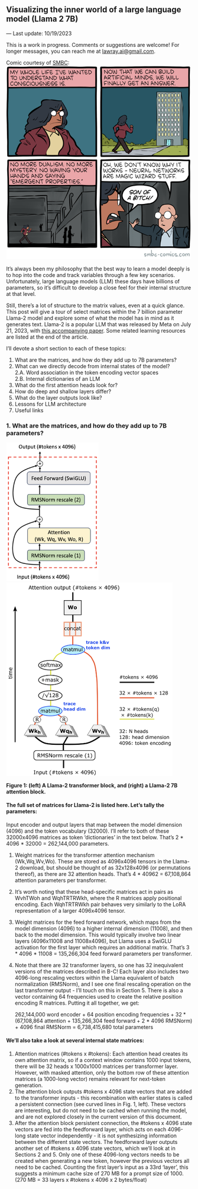 ## Visualizing the inner world of a large language model (Llama 2 7B)

— Last update: 10/19/2023

This is a work in progress.  Comments or suggestions are welcome!  For longer messages, you can reach me at lawray.ai@gmail.com.

Comic courtesy of <a href = "https://www.smbc-comics.com/comic/conscious-6" target = "_blank" rel = "noreferrer noopener">SMBC</a>:  
<img src="/docs/assets/img/SMBC_LLM_consciousness.png" target = "_blank" rel = "noreferrer noopener" alt = "SMBC Sept. 19 2023" width="500"/>

It’s always been my philosophy that the best way to learn a model deeply is to hop into the code and track
variables through a few key scenarios.  Unfortunately, large language models (LLM) these days have billions
of parameters, so it’s difficult to develop a close feel for their internal structure at that level.

Still, there’s a lot of structure to the matrix values, even at a quick glance.  This post will give a tour of
select matrices within the 7 billion parameter Llama-2 model and explore some of what the model has in mind as
it generates text.  Llama-2 is a popular LLM that was released by Meta on July 21, 2023, with [this accompanying paper](https://arxiv.org/abs/2307.09288).  Some related learning resources are listed at the end of the article.

I’ll devote a short section to each of these topics:
1. What are the matrices, and how do they add up to 7B parameters?
2. What can we directly decode from internal states of the model?  
    2.A. Word association in the token encoding vector spaces  
    2.B. Internal dictionaries of an LLM
3. What do the first attention heads look for?
4. How do deep and shallow layers differ?
5. What do the layer outputs look like?
6. Lessons for LLM architecture
7. Useful links

### 1. What are the matrices, and how do they add up to 7B parameters?

<img src="/docs/assets/img/Llama-transformer.png" target = "_blank" rel = "noreferrer noopener" alt = "SMBC Sept. 19 2023" width="250"/> &nbsp;&nbsp; <img src="/docs/assets/img/llama-attn-diagram.png" target = "_blank" rel = "noreferrer noopener" alt = "SMBC Sept. 19 2023" width="450"/>
    
**Figure 1: (left) A Llama-2 transformer block, and (right) a Llama-2 7B attention block.**

#### The full set of matrices for Llama-2 is listed here.  Let’s tally the parameters: 
Input encoder and output layers that map between the model dimension (4096) and the token vocabulary (32000).  I’ll refer to both of these 32000x4096 matrices as token ‘dictionaries’ in the text below.  That’s 2 * 4096 * 32000 = 262,144,000 parameters.
1. Weight matrices for the transformer attention mechanism (Wk,Wq,Wv,Wo).  These are stored as 4096x4096 tensors in the Llama-2 download, but should be thought of as 32x128x4096 (or permutations thereof), as there are 32 attention heads.  That’s 4 * 40962 = 67,108,864 attention parameters per transformer.
2. It’s worth noting that these head-specific matrices act in pairs as WvhTWoh and WqhTRTRWkh, where the R matrices apply positional encoding. Each WqhTRTRWkh pair behaves very similarly to the LoRA representation of a larger 4096x4096 tensor.
3. Weight matrices for the feed forward network, which maps from the model dimension (4096) to a higher internal dimension (11008), and then back to the model dimension.  This would typically involve two linear layers (4096x11008 and 11008x4096), but Llama uses a SwiGLU activation for the first layer which requires an additional matrix.  That’s 3 * 4096 * 11008 = 135,266,304 feed forward parameters per transformer.
4. Note that there are 32 transformer layers, so one has 32 inequivalent versions of the matrices described in B-C!  Each layer also includes two 4096-long rescaling vectors within the Llama equivalent of batch normalization (RMSNorm), and I see one final rescaling operation on the last transformer output - I’ll touch on this in Section 5. There is also a vector containing 64 frequencies used to create the relative position encoding R matrices. Putting it all together, we get:

   262,144,000 word encoder + 64 position encoding frequencies +
   32 * (67,108,864 attention + 135,266,304 feed forward + 2 * 4096 RMSNorm) + 4096 final RMSNorm
= 6,738,415,680 total parameters

#### We’ll also take a look at several internal state matrices:
1. Attention matrices (#tokens x #tokens): Each attention head creates its own attention matrix, so if a context window contains 1000 input tokens, there will be 32 heads x 1000x1000 matrices per transformer layer.  However, with masked attention, only the bottom row of these attention matrices (a 1000-long vector) remains relevant for next-token generation.
2. The attention block outputs #tokens x 4096 state vectors that are added to the transformer inputs - this recombination with earlier states is called a persistent connection (see curved lines in Fig. 1, left).  These vectors are interesting, but do not need to be cached when running the model, and are not explored closely in the current version of this document.
3. After the attention block persistent connection, the #tokens x 4096 state vectors are fed into the feedforward layer, which acts on each 4096-long state vector independently - it is not synthesizing information between the different state vectors.  The feedforward layer outputs another set of #tokens x 4096 state vectors, which we’ll look at in Sections 2 and 5.  Only one of these 4096-long vectors needs to be created when generating a new token, however the previous vectors all need to be cached. Counting the first layer’s input as a 33rd ‘layer’, this suggests a minimum cache size of 270 MB for a prompt size of 1000. (270 MB = 33 layers x #tokens x 4096 x 2 bytes/float)
